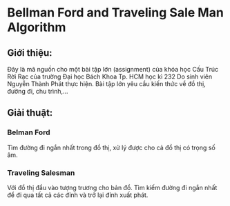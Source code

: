 ﻿# Bellman Ford and Traveling Sale Man Algorithm
## Giới thiệu:
Đây là mã nguồn cho một bài tập lớn (assignment) của khóa học Cấu Trúc Rời Rạc của trường Đại học Bách Khoa Tp. HCM học kì 232
Do sinh viên Nguyễn Thành Phát thực hiện. Bài tập lớn yêu cầu kiến thức về đồ thị, đường đi, chu trình,...

## Giải thuật:
### Belman Ford
Tìm đường đi ngắn nhất trong đồ thị, xử lý được cho cả đồ thị có trọng số âm.

### Traveling Salesman
Với đồ thị đầu vào tượng trương cho bản đồ. Tìm kiếm đường đi ngắn nhất để đi qua tất cả các đỉnh và trở lại đỉnh xuất phát.

